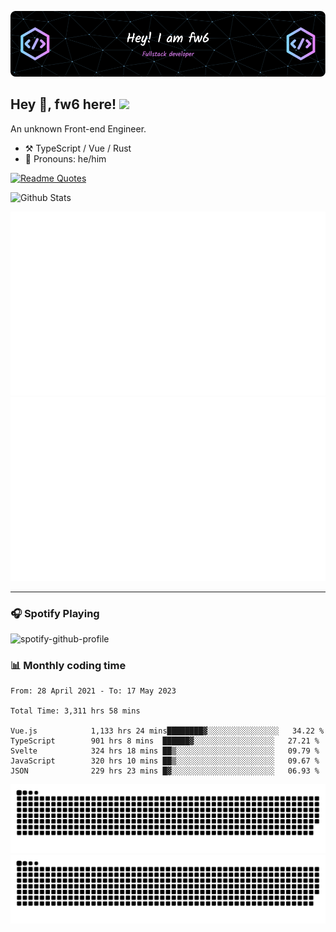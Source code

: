 ![Header](github-header-image.png)

## Hey 👋, fw6 here! <img src="https://github.githubassets.com/images/mona-whisper.gif" height="24" />


An unknown Front-end Engineer.

-   :hammer_and_pick: TypeScript / Vue / Rust
-   :man: Pronouns: he/him


[![Readme Quotes](https://quotes-github-readme.vercel.app/api?type=horizontal&theme=algolia)](https://github.com/piyushsuthar/github-readme-quotes)



![Github Stats](https://github-readme-stats.vercel.app/api?username=fw6&bg_color=30,e96443,904e95&title_color=fff&text_color=fff)

![](https://raw.githubusercontent.com/fw6/github-stats-transparent/output/generated/overview.svg)
![](https://raw.githubusercontent.com/fw6/github-stats-transparent/output/generated/languages.svg)


---

### 🎧 Spotify Playing

<!-- ![spotify-github-profile](/img/default.svg) -->

![spotify-github-profile](https://spotify-github-profile.vercel.app/api/view.svg?uid=r6wn4hdvypv0lkzyrj0e0pjct&cover_image=true&theme=default&show_offline=true&background_color=9a10ad&interchange=true&bar_color_cover=true)



### :bar_chart: Monthly coding time 

<!--START_SECTION:waka-->

```text
From: 28 April 2021 - To: 17 May 2023

Total Time: 3,311 hrs 58 mins

Vue.js            1,133 hrs 24 mins████████▓░░░░░░░░░░░░░░░░   34.22 %
TypeScript        901 hrs 8 mins  ██████▓░░░░░░░░░░░░░░░░░░   27.21 %
Svelte            324 hrs 18 mins ██▒░░░░░░░░░░░░░░░░░░░░░░   09.79 %
JavaScript        320 hrs 10 mins ██▒░░░░░░░░░░░░░░░░░░░░░░   09.67 %
JSON              229 hrs 23 mins █▓░░░░░░░░░░░░░░░░░░░░░░░   06.93 %
```

<!--END_SECTION:waka-->




![github contribution grid snake animation](https://raw.githubusercontent.com/platane/platane/output/github-contribution-grid-snake-dark.svg#gh-dark-mode-only)![github contribution grid snake animation](https://raw.githubusercontent.com/platane/platane/output/github-contribution-grid-snake.svg#gh-light-mode-only)
